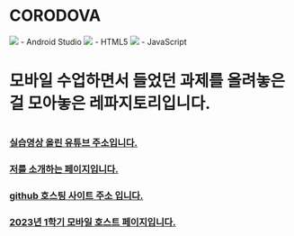 # CORODOVA
<img src="https://img.shields.io/badge/Android-3DDC84?style=flat-square&logo=android&logoColor=white"/>
- Android Studio
<img src="https://img.shields.io/badge/Heroku-430098?style=flat-square&logo=Heroku&logoColor=white"/>
- HTML5
<img src="https://img.shields.io/badge/java-007396?style=flat-square&logo=java&logoColor=white"/>
- JavaScript


# 모바일 수업하면서 들었던 과제를 올려놓은 걸 모아놓은 레파지토리입니다.
#
### [실습영상 올린 유튜브 주소입니다.](https://www.youtube.com/channel/UC484ZJMavtoPOI4ey-HFdCA)<br>
### [저를 소개하는 페이지입니다.](https://www.canva.com/design/DAFuYuBgZUs/s-JmJg43upgSn_3hA5ckbg/edit)
### [github 호스팅 사이트 주소 입니다.](https://do04200611.github.io/CORODOVA/)
### [2023년 1학기 모바일 호스트 페이지입니다.](https://do04200611.github.io/MobilePorjectReport/)



